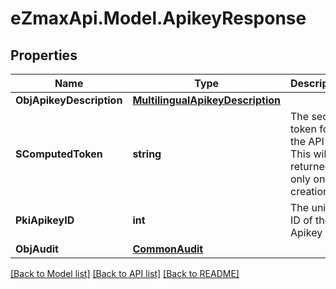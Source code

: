 
# eZmaxApi.Model.ApikeyResponse

## Properties

Name | Type | Description | Notes
------------ | ------------- | ------------- | -------------
**ObjApikeyDescription** | [**MultilingualApikeyDescription**](MultilingualApikeyDescription.md) |  | 
**SComputedToken** | **string** | The secret token for the API key.  This will be returned only on creation. | [optional] 
**PkiApikeyID** | **int** | The unique ID of the Apikey | 
**ObjAudit** | [**CommonAudit**](CommonAudit.md) |  | 

[[Back to Model list]](../README.md#documentation-for-models)
[[Back to API list]](../README.md#documentation-for-api-endpoints)
[[Back to README]](../README.md)

